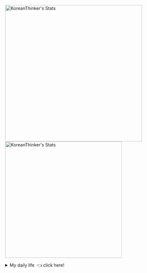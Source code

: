 <p  >
  <a target="_blank" href="https://github-readme-stats.vercel.app/api/wakatime?username=KoreanThinker&layout=compact&theme=dark&hide_border=true&langs_count=32" >
    <img width="440px"  src="https://github-readme-stats.vercel.app/api/wakatime?username=KoreanThinker&layout=compact&theme=dark&hide_border=true&langs_count=6" alt="KoreanThinker's Stats" /> 
  </a>
    <img width="375px" src="https://github-readme-stats.vercel.app/api?username=KoreanThinker&theme=dark&hide_border=true&count_private=true" alt="KoreanThinker's Stats" />
</p>
<details>
<summary>My daily life 👈 click here!</summary>
 
    
<!--START_SECTION:waka-->
**I'm a Night 🦉** 

```text
🌞 Morning    16 commits     ░░░░░░░░░░░░░░░░░░░░░░░░░   1.56% 
🌆 Daytime    326 commits    ████████░░░░░░░░░░░░░░░░░   31.87% 
🌃 Evening    590 commits    ██████████████░░░░░░░░░░░   57.67% 
🌙 Night      91 commits     ██░░░░░░░░░░░░░░░░░░░░░░░   8.9%

```
📅 **I'm Most Productive on Wednesday** 

```text
Monday       173 commits    ████░░░░░░░░░░░░░░░░░░░░░   16.91% 
Tuesday      158 commits    ███░░░░░░░░░░░░░░░░░░░░░░   15.44% 
Wednesday    179 commits    ████░░░░░░░░░░░░░░░░░░░░░   17.5% 
Thursday     173 commits    ████░░░░░░░░░░░░░░░░░░░░░   16.91% 
Friday       140 commits    ███░░░░░░░░░░░░░░░░░░░░░░   13.69% 
Saturday     111 commits    ██░░░░░░░░░░░░░░░░░░░░░░░   10.85% 
Sunday       89 commits     ██░░░░░░░░░░░░░░░░░░░░░░░   8.7%

```


📊 **This Week I Spent My Time On** 

```text
⌚︎ Time Zone: Asia/Seoul

🐱‍💻 Projects: 
backend                  7 hrs 15 mins       ███████████░░░░░░░░░░░░░░   45.58% 
FrontEnd                 4 hrs 49 mins       ███████░░░░░░░░░░░░░░░░░░   30.32% 
pires                    2 hrs 58 mins       ████░░░░░░░░░░░░░░░░░░░░░   18.73% 
gilberto                 51 mins             █░░░░░░░░░░░░░░░░░░░░░░░░   5.37%

```


 Last Updated on 18/11/2021
<!--END_SECTION:waka-->
</details>
